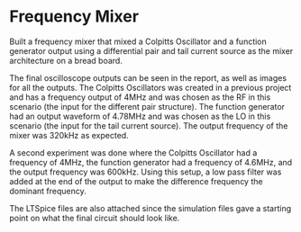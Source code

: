 # Frequency Mixer
Built a frequency mixer that mixed a Colpitts Oscillator and a function generator output using a differential pair and tail current source as the mixer architecture on a bread board.

The final oscilloscope outputs can be seen in the report, as well as images for all the outputs. The Colpitts Oscillators was created in a previous project and has a frequency output of 4MHz and was chosen as the RF in this scenario (the input for the different pair structure). The function generator had an output waveform of 4.78MHz and was chosen as the LO in this scenario (the input for the tail current source). The output frequency of the mixer was 320kHz as expected.

A second experiment was done where the Colpitts Oscillator had a frequency of 4MHz, the function generator had a frequency of 4.6MHz, and the output frequency was 600kHz. Using this setup, a low pass filter was added at the end of the output to make the difference frequency the dominant frequency. 

The LTSpice files are also attached since the simulation files gave a starting point on what the final circuit should look like.